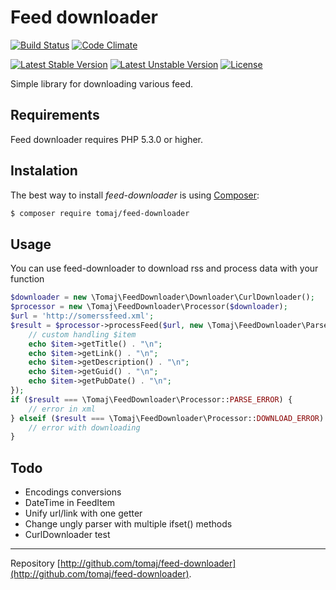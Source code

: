 Feed downloader
==============

[![Build Status](https://secure.travis-ci.org/tomaj/feed-downloader.png)](http://travis-ci.org/tomaj/feed-downloader)
[![Code Climate](https://codeclimate.com/github/tomaj/feed-downloader/badges/gpa.svg)](https://codeclimate.com/github/tomaj/feed-downloader)

[![Latest Stable Version](https://poser.pugx.org/tomaj/feed-downloader/v/stable.svg)](https://packagist.org/packages/tomaj/feed-downloader)
[![Latest Unstable Version](https://poser.pugx.org/tomaj/feed-downloader/v/unstable.svg)](https://packagist.org/packages/tomaj/feed-downloader)
[![License](https://poser.pugx.org/tomaj/feed-downloader/license.svg)](https://packagist.org/packages/tomaj/feed-downloader)

Simple library for downloading various feed.

Requirements
------------

Feed downloader requires PHP 5.3.0 or higher.

Instalation
-----------

The best way to install *feed-downloader* is using [Composer](http://getcomposer.org/):

```sh
$ composer require tomaj/feed-downloader
```

Usage
-----

You can use feed-downloader to download rss and process data with your function

```php
$downloader = new \Tomaj\FeedDownloader\Downloader\CurlDownloader();
$processor = new \Tomaj\FeedDownloader\Processor($downloader);
$url = 'http://somerssfeed.xml';
$result = $processor->processFeed($url, new \Tomaj\FeedDownloader\Parser\RssParser(), function(\Tomaj\FeedDownloader\FeedItem $item) {
	// custom handling $item
	echo $item->getTitle() . "\n";
	echo $item->getLink() . "\n";
	echo $item->getDescription() . "\n";
	echo $item->getGuid() . "\n";
	echo $item->getPubDate() . "\n";
});
if ($result === \Tomaj\FeedDownloader\Processor::PARSE_ERROR) {
	// error in xml
} elseif ($result === \Tomaj\FeedDownloader\Processor::DOWNLOAD_ERROR) {
	// error with downloading
}

```
Todo
----

- Encodings conversions
- DateTime in FeedItem
- Unify url/link with one getter
- Change ungly parser with multiple ifset() methods
- CurlDownloader test

-----

Repository [http://github.com/tomaj/feed-downloader](http://github.com/tomaj/feed-downloader).
